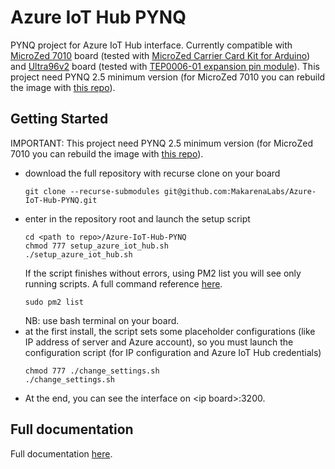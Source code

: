 # Azure IoT Hub PYNQ
PYNQ project for Azure IoT Hub interface. Currently compatible with [MicroZed 7010](http://zedboard.org/product/microzed) board (tested with [MicroZed Carrier Card Kit for Arduino](http://zedboard.org/product/arduino-cc)) and [Ultra96v2](http://zedboard.org/product/ultra96-v2-development-board) board (tested with [TEP0006-01 expansion pin module](http://www.trenz-electronic.de/fileadmin/docs/Trenz_Electronic/Pmods/TEP0006/REV01/Documents/TRM-TEP0006-01.pdf)). 
This project need PYNQ 2.5 minimum version (for MicroZed 7010 you can rebuild the image with [this repo](https://github.com/MakarenaLabs/PYNQ/tree/image_v2.5.4)).

## Getting Started
IMPORTANT: This project need PYNQ 2.5 minimum version (for MicroZed 7010 you can rebuild the image with [this repo](https://github.com/MakarenaLabs/PYNQ/tree/image_v2.5.4)).
- download the full repository with recurse clone on your board 
    ```
    git clone --recurse-submodules git@github.com:MakarenaLabs/Azure-IoT-Hub-PYNQ.git
    ```
- enter in the repository root and launch the setup script
    ```
    cd <path to repo>/Azure-IoT-Hub-PYNQ
    chmod 777 setup_azure_iot_hub.sh
    ./setup_azure_iot_hub.sh
    ```
    If the script finishes without errors, using PM2 list you will see only running scripts. A full command reference [here](https://pm2.io/docs/runtime/reference/pm2-cli/).
    ```
    sudo pm2 list
    ```
    NB: use bash terminal on your board.
- at the first install, the script sets some placeholder configurations (like IP address of server and Azure account), so you must launch the configuration script (for IP configuration and Azure IoT Hub credentials)
    ```
    chmod 777 ./change_settings.sh
    ./change_settings.sh
    ```
- At the end, you can see the interface on \<ip board>:3200.

## Full documentation

Full documentation 
[here](https://docs.google.com/document/d/1zusVmM8us5797ECCJanOmzfd2w4-kQgj82vszYKFV9w/edit?usp=sharing).
